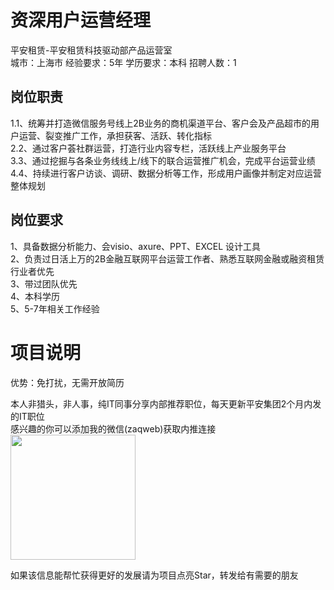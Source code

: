 # 资深用户运营经理
平安租赁-平安租赁科技驱动部产品运营室  
城市：上海市 经验要求：5年 学历要求：本科  招聘人数：1

## 岗位职责
1.1、统筹并打造微信服务号线上2B业务的商机渠道平台、客户会及产品超市的用户运营、裂变推广工作，承担获客、活跃、转化指标   
2.2、通过客户荟社群运营，打造行业内容专栏，活跃线上产业服务平台   
3.3、通过挖掘与各条业务线线上/线下的联合运营推广机会，完成平台运营业绩   
4.4、持续进行客户访谈、调研、数据分析等工作，形成用户画像并制定对应运营整体规划

## 岗位要求
1、具备数据分析能力、会visio、axure、PPT、EXCEL 设计工具			   
2、负责过日活上万的2B金融互联网平台运营工作者、熟悉互联网金融或融资租赁行业者优先			   
3、带过团队优先	   
4、本科学历   
5、5-7年相关工作经验

# 项目说明

优势：免打扰，无需开放简历

本人非猎头，非人事，纯IT同事分享内部推荐职位，每天更新平安集团2个月内发的IT职位  
感兴趣的你可以添加我的微信(zaqweb)获取内推连接  
<img src="https://github.com/zaqweb/PA-IT-JOBS/blob/master/WechatICode.jpeg"  height="200" width="200">

如果该信息能帮忙获得更好的发展请为项目点亮Star，转发给有需要的朋友




